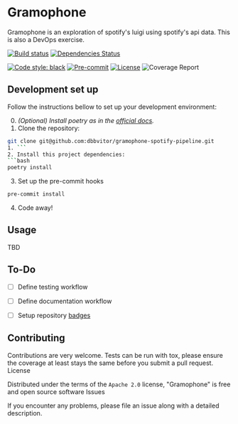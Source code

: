 # Gramophone
Gramophone is an exploration of spotify's luigi using spotify's api data. This is also a DevOps exercise.


[![Build status](https://github.com/TezRomacH/python-package-template/workflows/build/badge.svg?branch=master&event=push)](https://github.com/TezRomacH/python-package-template/actions?query=workflow%3Abuild)
[![Dependencies Status](https://img.shields.io/badge/dependencies-up%20to%20date-brightgreen.svg)](https://github.com/TezRomacH/python-package-template/pulls?utf8=%E2%9C%93&q=is%3Apr%20author%3Aapp%2Fdependabot)

[![Code style: black](https://img.shields.io/badge/code%20style-black-000000.svg)](https://github.com/psf/black)
[![Pre-commit](https://img.shields.io/badge/pre--commit-enabled-brightgreen?logo=pre-commit&logoColor=white)](https://github.com/TezRomacH/python-package-template/blob/master/.pre-commit-config.yaml)
[![License](https://img.shields.io/github/license/TezRomacH/python-package-template)](https://github.com/TezRomacH/python-package-template/blob/master/LICENSE)
![Coverage Report](assets/images/coverage.svg)


## Development set up

Follow the instructions bellow to set up your development environment:

0. _(Optional) Install poetry as in the [official docs](https://python-poetry.org/docs/)._
1. Clone the repository: 
```bash
git clone git@github.com:dbbvitor/gramophone-spotify-pipeline.git
1. ```
2. Install this project dependencies: 
```bash
poetry install
```
3. Set up the pre-commit hooks
```bash
pre-commit install 
```
4. Code away!


## Usage

TBD


## To-Do

- [ ] Define testing workflow
- [ ] Define documentation workflow
- [ ] Setup repository [badges](https://shields.io/category/license)


## Contributing

Contributions are very welcome. Tests can be run with tox, please ensure the coverage at least stays the same before you submit a pull request.
License

Distributed under the terms of the `Apache 2.0` license, "Gramophone" is free and open source software
Issues

If you encounter any problems, please file an issue along with a detailed description.